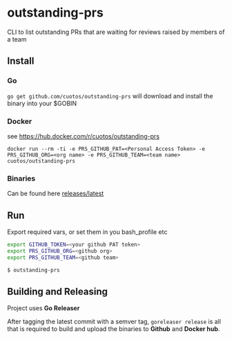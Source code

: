# outstanding-prs
CLI to list outstanding PRs that are waiting for reviews raised by members of a team

## Install 

### Go
`go get github.com/cuotos/outstanding-prs` will download and install the binary into your $GOBIN

### Docker
see https://hub.docker.com/r/cuotos/outstanding-prs

`docker run --rm -ti -e PRS_GITHUB_PAT=<Personal Access Token> -e PRS_GITHUB_ORG=<org name> -e PRS_GITHUB_TEAM=<team name> cuotos/outstanding-prs`

### Binaries

Can be found here [releases/latest](https://github.com/cuotos/outstanding-prs/releases/latest)

## Run

Export required vars, or set them in you bash_profile etc

```bash
export GITHUB_TOKEN=<your github PAT token>
export PRS_GITHUB_ORG=<github org> 
export PRS_GITHUB_TEAM=<github team>

$ outstanding-prs
```

## Building and Releasing

Project uses __Go Releaser__

After tagging the latest commit with a semver tag, `goreleaser release` is all that is required to build and upload the binaries to __Github__ and __Docker hub__.
